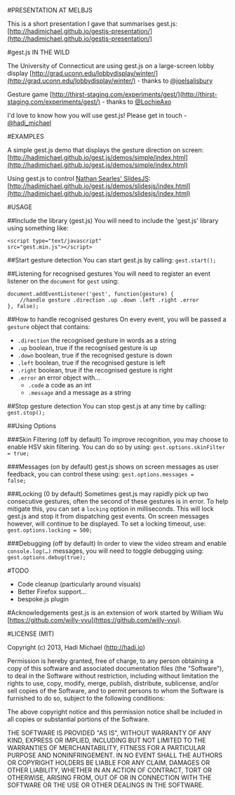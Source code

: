 #PRESENTATION AT MELBJS

This is a short presentation I gave that summarises gest.js: [http://hadimichael.github.io/gestjs-presentation/](http://hadimichael.github.io/gestjs-presentation/)

#gest.js IN THE WILD

The University of Connecticut are using gest.js on a large-screen lobby display [http://grad.uconn.edu/lobbydisplay/winter/](http://grad.uconn.edu/lobbydisplay/winter/) - thanks to [@joelsalisbury](http://twitter.com/joelsalisbury)

Gesture game [http://thirst-staging.com/experiments/gest/](http://thirst-staging.com/experiments/gest/) - thanks to [@LochieAxo](http://twitter.com/LochieAxo)

I'd love to know how you will use gest.js! Please get in touch - [@hadi_michael](http://twitter.com/hadi_michael)

#EXAMPLES

A simple gest.js demo that displays the gesture direction on screen: [http://hadimichael.github.io/gest.js/demos/simple/index.html](http://hadimichael.github.io/gest.js/demos/simple/index.html)

Using gest.js to control [Nathan Searles' SlidesJS](http://www.slidesjs.com/): [http://hadimichael.github.io/gest.js/demos/slidesjs/index.html](http://hadimichael.github.io/gest.js/demos/slidesjs/index.html)

#USAGE

##Include the library (gest.js)
You will need to include the 'gest.js' library using something like:

<code>&lt;script type="text/javascript" src="gest.min.js"&gt;&lt;/script&gt;</code>

##Start gesture detection
You can start gest.js by calling:
<code>gest.start();</code>

##Listening for recognised gestures
You will need to register an event listener on the <code>document</code> for <code>gest</code> using:
<pre><code>document.addEventListener('gest', function(gesture) {
	//handle gesture .direction .up .down .left .right .error
}, false);
</code></pre>

##How to handle recognised gestures
On every event, you will be passed a <code>gesture</code> object that contains:

- <code>.direction</code> the recognised gesture in words as a string
- <code>.up</code> boolean, true if the recognised gesture is up
- <code>.down</code> boolean, true if the recognised gesture is down
- <code>.left</code> boolean, true if the recognised gesture is left
- <code>.right</code> boolean, true if the recognised gesture is right
- <code>.error</code> an error object with...
	- <code>.code</code> a code as an int
	- <code>.message</code> and a message as a string

##Stop gesture detection
You can stop gest.js at any time by calling:
<code>gest.stop();</code>

##Using Options

###Skin Filtering (off by default)
To improve recognition, you may choose to enable HSV skin filtering. You can do so by using:
<code>gest.options.skinFilter = true;</code>

###Messages (on by default)
gest.js shows on screen messages as user feedback, you can control these using:
<code>gest.options.messages = false;</code>

###Locking (0 by default)
Sometimes gest.js may rapidly pick up two consecutive gestures, often the second of these gestures is in error. To help mitigate this, you can set a <code>locking</code> option in milliseconds. This will lock gest.js and stop it from dispatching gest events. On screen messages however, will continue to be displayed. To set a locking timeout, use:
<code>gest.options.locking = 500;</code>

###Debugging (off by default)
In order to view the video stream and enable <code>console.log(…)</code> messages, you will need to toggle debugging using:
<code>gest.options.debug(true);</code>

#TODO

- Code cleanup (particularly around visuals)
- Better Firefox support...
- bespoke.js plugin

#Acknowledgements
gest.js is an extension of work started by William Wu [https://github.com/willy-vvu](https://github.com/willy-vvu).

#LICENSE (MIT)

Copyright (c) 2013, Hadi Michael (http://hadi.io)

Permission is hereby granted, free of charge, to any person obtaining a copy
of this software and associated documentation files (the "Software"), to deal
in the Software without restriction, including without limitation the rights
to use, copy, modify, merge, publish, distribute, sublicense, and/or sell
copies of the Software, and to permit persons to whom the Software is
furnished to do so, subject to the following conditions:

The above copyright notice and this permission notice shall be included in
all copies or substantial portions of the Software.

THE SOFTWARE IS PROVIDED "AS IS", WITHOUT WARRANTY OF ANY KIND, EXPRESS OR
IMPLIED, INCLUDING BUT NOT LIMITED TO THE WARRANTIES OF MERCHANTABILITY,
FITNESS FOR A PARTICULAR PURPOSE AND NONINFRINGEMENT. IN NO EVENT SHALL THE
AUTHORS OR COPYRIGHT HOLDERS BE LIABLE FOR ANY CLAIM, DAMAGES OR OTHER
LIABILITY, WHETHER IN AN ACTION OF CONTRACT, TORT OR OTHERWISE, ARISING FROM,
OUT OF OR IN CONNECTION WITH THE SOFTWARE OR THE USE OR OTHER DEALINGS IN
THE SOFTWARE.